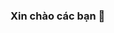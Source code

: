 ### Xin chào các bạn 👋

<!--
**hphuoc27/hphuoc27** is a ✨ _special_ ✨ repository because its `gioithieu.md` (this file) appears on your GitHub profile.

🔭 Passion in something ... (secret😊)
💪 2021 Goals: Learning many things in Python
⭐: Reading, listening, walking, running, playing piano... and blade wind😅

